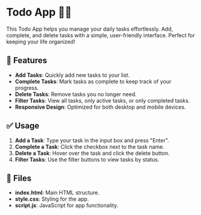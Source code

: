 # Todo App 📝✨

This Todo App helps you manage your daily tasks effortlessly. Add, complete, and delete tasks with a simple, user-friendly interface. Perfect for keeping your life organized!

## 🎨 Features

- **Add Tasks**: Quickly add new tasks to your list.
- **Complete Tasks**: Mark tasks as complete to keep track of your progress.
- **Delete Tasks**: Remove tasks you no longer need.
- **Filter Tasks**: View all tasks, only active tasks, or only completed tasks.
- **Responsive Design**: Optimized for both desktop and mobile devices.

## ✅ Usage

1. **Add a Task**: Type your task in the input box and press "Enter".
2. **Complete a Task**: Click the checkbox next to the task name.
3. **Delete a Task**: Hover over the task and click the delete button.
4. **Filter Tasks**: Use the filter buttons to view tasks by status.

## 📄 Files

- **index.html**: Main HTML structure.
- **style.css**: Styling for the app.
- **script.js**: JavaScript for app functionality.
